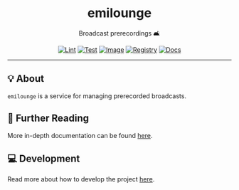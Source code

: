 <h1 align="center">emilounge</h1>

<div align="center">

Broadcast prerecordings 🛋️

[![Lint](https://github.com/radio-aktywne/emilounge/actions/workflows/lint.yaml/badge.svg)](https://github.com/radio-aktywne/emilounge/actions/workflows/lint.yaml)
[![Test](https://github.com/radio-aktywne/emilounge/actions/workflows/test.yaml/badge.svg)](https://github.com/radio-aktywne/emilounge/actions/workflows/test.yaml)
[![Image](https://github.com/radio-aktywne/emilounge/actions/workflows/image.yaml/badge.svg)](https://github.com/radio-aktywne/emilounge/actions/workflows/image.yaml)
[![Registry](https://github.com/radio-aktywne/emilounge/actions/workflows/registry.yaml/badge.svg)](https://github.com/radio-aktywne/emilounge/actions/workflows/registry.yaml)
[![Docs](https://github.com/radio-aktywne/emilounge/actions/workflows/docs.yaml/badge.svg)](https://github.com/radio-aktywne/emilounge/actions/workflows/docs.yaml)

</div>

---

## 💡 About

`emilounge` is a service for managing prerecorded broadcasts.

## 📄 Further Reading

More in-depth documentation can be found
[here](https://radio-aktywne.github.io/emilounge).

## 💻 Development

Read more about how to develop the project
[here](https://github.com/radio-aktywne/emilounge/blob/main/CONTRIBUTING.md).
